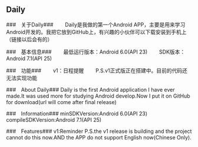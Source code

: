 Daily
---------
###&emsp;关于Daily###
&emsp;&emsp;Daily是我做的第一个Android APP，主要是用来学习Android开发的。我把它放到GitHub上，有兴趣的小伙伴可以下载安装到手机上（链接以后会有的）

###&emsp;基本信息###
&emsp;&emsp;最低运行版本：Android 6.0(API 23)
&emsp;&emsp;SDK版本：Android 7.1(API 25)

###&emsp;功能###
&emsp;&emsp;v1：日程提醒
&emsp;&emsp;P.S.v1正式版正在搭建中。目前的代码还无法实现功能

###&emsp;About Daily###
  Daily is the first Android application I have ever made.It was used more for studying Android develop.Now I put it on GitHub for download(url will come after final release)

###&emsp;Information###
  minSDKVersion:Android 6.0(API 23)
  compileSDKVersion:Android 7.1(API 25)

###&emsp;Features###
  v1:Reminder
  P.S.the v1 release is building and the project cannot do this now.AND the APP do not support English now(Chinese Only).
